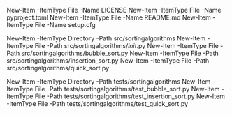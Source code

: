 New-Item -ItemType File -Name LICENSE
New-Item -ItemType File -Name pyproject.toml
New-Item -ItemType File -Name README.md
New-Item -ItemType File -Name setup.cfg


New-Item -ItemType Directory -Path src/sortingalgorithms
New-Item -ItemType File -Path src/sortingalgorithms/_init_.py
New-Item -ItemType File -Path src/sortingalgorithms/bubble_sort.py
New-Item -ItemType File -Path src/sortingalgorithms/insertion_sort.py
New-Item -ItemType File -Path src/sortingalgorithms/quick_sort.py


New-Item -ItemType Directory -Path tests/sortingalgorithms
New-Item -ItemType File -Path tests/sortingalgorithms/test_bubble_sort.py
New-Item -ItemType File -Path tests/sortingalgorithms/test_insertion_sort.py
New-Item -ItemType File -Path tests/sortingalgorithms/test_quick_sort.py